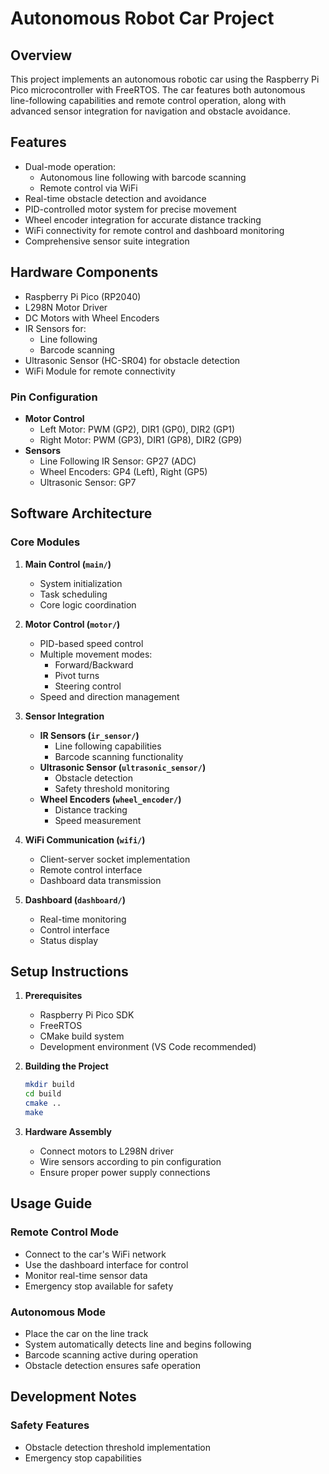 # Autonomous Robot Car Project

## Overview

This project implements an autonomous robotic car using the Raspberry Pi Pico microcontroller with FreeRTOS. The car features both autonomous line-following capabilities and remote control operation, along with advanced sensor integration for navigation and obstacle avoidance.

## Features

- Dual-mode operation:
  - Autonomous line following with barcode scanning
  - Remote control via WiFi
- Real-time obstacle detection and avoidance
- PID-controlled motor system for precise movement
- Wheel encoder integration for accurate distance tracking
- WiFi connectivity for remote control and dashboard monitoring
- Comprehensive sensor suite integration

## Hardware Components

- Raspberry Pi Pico (RP2040)
- L298N Motor Driver
- DC Motors with Wheel Encoders
- IR Sensors for:
  - Line following
  - Barcode scanning
- Ultrasonic Sensor (HC-SR04) for obstacle detection
- WiFi Module for remote connectivity

### Pin Configuration

- **Motor Control**
  - Left Motor: PWM (GP2), DIR1 (GP0), DIR2 (GP1)
  - Right Motor: PWM (GP3), DIR1 (GP8), DIR2 (GP9)
- **Sensors**
  - Line Following IR Sensor: GP27 (ADC)
  - Wheel Encoders: GP4 (Left), Right (GP5)
  - Ultrasonic Sensor: GP7

## Software Architecture

### Core Modules

1. **Main Control (`main/`)**

   - System initialization
   - Task scheduling
   - Core logic coordination

2. **Motor Control (`motor/`)**

   - PID-based speed control
   - Multiple movement modes:
     - Forward/Backward
     - Pivot turns
     - Steering control
   - Speed and direction management

3. **Sensor Integration**

   - **IR Sensors (`ir_sensor/`)**
     - Line following capabilities
     - Barcode scanning functionality
   - **Ultrasonic Sensor (`ultrasonic_sensor/`)**
     - Obstacle detection
     - Safety threshold monitoring
   - **Wheel Encoders (`wheel_encoder/`)**
     - Distance tracking
     - Speed measurement

4. **WiFi Communication (`wifi/`)**

   - Client-server socket implementation
   - Remote control interface
   - Dashboard data transmission

5. **Dashboard (`dashboard/`)**
   - Real-time monitoring
   - Control interface
   - Status display

## Setup Instructions

1. **Prerequisites**

   - Raspberry Pi Pico SDK
   - FreeRTOS
   - CMake build system
   - Development environment (VS Code recommended)

2. **Building the Project**

   ```bash
   mkdir build
   cd build
   cmake ..
   make
   ```

3. **Hardware Assembly**
   - Connect motors to L298N driver
   - Wire sensors according to pin configuration
   - Ensure proper power supply connections

## Usage Guide

### Remote Control Mode

- Connect to the car's WiFi network
- Use the dashboard interface for control
- Monitor real-time sensor data
- Emergency stop available for safety

### Autonomous Mode

- Place the car on the line track
- System automatically detects line and begins following
- Barcode scanning active during operation
- Obstacle detection ensures safe operation

## Development Notes

### Safety Features

- Obstacle detection threshold implementation
- Emergency stop capabilities
